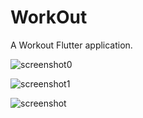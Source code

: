 # WorkOut

A Workout Flutter application.

![screenshot0](https://user-images.githubusercontent.com/68133399/138365132-3da45570-6b9e-456d-b702-d0f33b83bd87.png)

![screenshot1](https://user-images.githubusercontent.com/68133399/138365252-82d34aa2-aea5-4f5f-855b-07889b6fe433.png)

![screenshot](https://user-images.githubusercontent.com/68133399/138365031-23940039-3f9f-4eac-b8a8-39f37dfa43e1.png)



